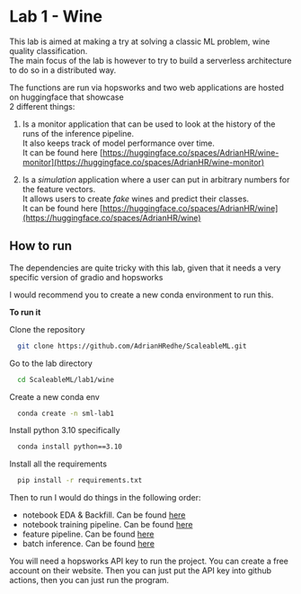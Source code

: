 # Lab 1 - Wine

This lab is aimed at making a try at solving a classic ML problem, wine quality classification.  
The main focus of the lab is however to try to build a serverless architecture to do so in a distributed way.  

The functions are run via hopsworks and two web applications are hosted on huggingface that showcase  
2 different things:
1. Is a monitor application that can be used to look at the history of the runs of the inference pipeline.  
It also keeps track of model performance over time.  
It can be found here [https://huggingface.co/spaces/AdrianHR/wine-monitor](https://huggingface.co/spaces/AdrianHR/wine-monitor)


2. Is a *simulation* application where a user can put in arbitrary numbers for the feature vectors.  
It allows users to create *fake* wines and predict their classes.  
It can be found here [https://huggingface.co/spaces/AdrianHR/wine](https://huggingface.co/spaces/AdrianHR/wine)

## How to run
The dependencies are quite tricky with this lab, given that it needs a very specific version of gradio and hopsworks  

I would recommend you to create a new conda environment to run this.

**To run it**

Clone the repository

```bash
  git clone https://github.com/AdrianHRedhe/ScaleableML.git
```

Go to the lab directory

```bash
  cd ScaleableML/lab1/wine
```

Create a new conda env

```bash
  conda create -n sml-lab1
```

Install python 3.10 specifically

```bash
  conda install python==3.10
```

Install all the requirements

```bash
  pip install -r requirements.txt
```

Then to run I would do things in the following order:

* notebook EDA & Backfill. Can be found [here](wine/wine-eda-and-backfill-feature-group.ipynb)
* notebook training pipeline. Can be found [here](wine/wine-training-pipeline.ipynb)
* feature pipeline. Can be found [here](wine/wine-feature-pipeline-daily.py)
* batch inference. Can be found [here](wine/wine-batch-inference-pipeline.py)

You will need a hopsworks API key to run the project. You can create a free account on their website.
Then you can just put the API key into github actions, then you can just run the program.

